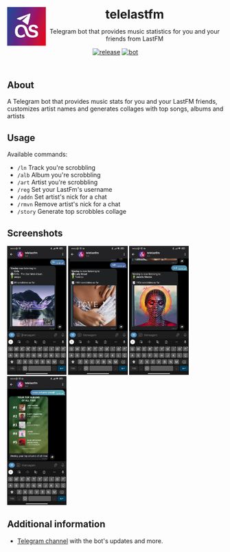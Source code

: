 <header>
<img src="docs/assets/logo.jpg" alt="logo" height="90" align="left">
<h1 style="display: inline">telelastfm</h1>

Telegram bot that provides music statistics for you and your friends from LastFM

[![release](https://img.shields.io/badge/release-v2.0.0-green.svg?style=flat)]()
[![bot](https://img.shields.io/badge/Bot-Telegram-blue)](https://t.me/telelastfmbot)
</header>

## About

A Telegram bot that provides music stats for you and your LastFM friends, customizes artist names and generates collages with top songs, albums and artists

## Usage
Available commands:
* `/ln`    Track you're scrobbling
* `/alb`   Album you're scrobbling
* `/art`   Artist you're scrobbling
* `/reg`   Set your LastFm's username
* `/addn`  Set artist's nick for a chat
* `/rmvn`  Remove artist's nick for a chat
* `/story` Generate top scrobbles collage

## Screenshots

<img src="docs/assets/ln.jpg" alt="ln" height="300">  
<img src="docs/assets/alb.jpg" alt="alb" height="300">  
<img src="docs/assets/art.jpg" alt="art" height="300">  
<img src="docs/assets/story.jpg" alt="story" height="300">

## Additional information

-   [Telegram channel](https://t.me/telelastfmnews) with the bot's updates and more.